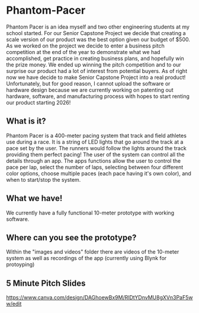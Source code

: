 # Phantom-Pacer
Phantom Pacer is an idea myself and two other engineering students at my school started. For our Senior Capstone Project we decide that creating a scale version of our product was the best option given our budget of $500. As we worked on the project we decide to enter a business pitch competition at the end of the year to demonstrate what we had accomplished, get practice in creating business plans, and hopefully win the prize money. We ended up winning the pitch competition and to our surprise our product had a lot of interest from potential buyers. As of right now we have decide to make Senior Capstone Project into a real product! Unfortunately, but for good reason, I cannot upload the software or hardware design because we are currently working on patenting out hardware, software, and manufacturing process with hopes to start renting our product starting 2026!

## What is it?
Phantom Pacer is a 400-meter pacing system that track and field athletes use during a race. It is a string of LED lights that go around the track at a pace set by the user. The runners would follow the lights around the track providing them perfect pacing! The user of the system can control all the details through an app. The apps functions allow the user to control the pace per lap, select the number of laps, selecting between four different color options, choose multiple paces (each pace having it's own color), and when to start/stop the system.

## What we have!
We currently have a fully functional 10-meter prototype with working software. 

## Where can you see the prototype?
Within the "images and videos" folder there are videos of the 10-meter system as well as recordings of the app (currently using Blynk for protoyping)

## 5 Minute Pitch Slides
https://www.canva.com/design/DAGhoewBx9M/RlDtYDnvMU8gXVn3PaF5ww/edit 

